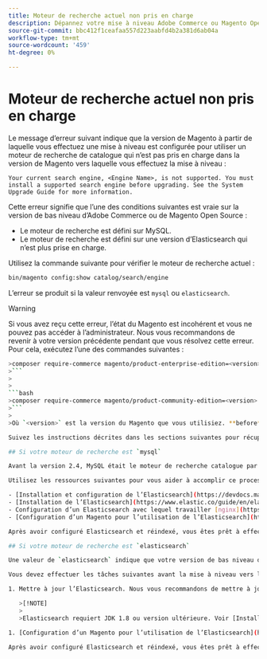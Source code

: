 ```yaml
---
title: Moteur de recherche actuel non pris en charge
description: Dépannez votre mise à niveau Adobe Commerce ou Magento Open Source après avoir rencontré une erreur au sujet d’un moteur de recherche non pris en charge.
source-git-commit: bbc412f1ceafaa557d223aabfd4b2a381d6ab04a
workflow-type: tm+mt
source-wordcount: '459'
ht-degree: 0%

---
```



# Moteur de recherche actuel non pris en charge

Le message d’erreur suivant indique que la version de Magento à partir de laquelle vous effectuez une mise à niveau est configurée pour utiliser un moteur de recherche de catalogue qui n’est pas pris en charge dans la version de Magento vers laquelle vous effectuez la mise à niveau :

```terminal
Your current search engine, <Engine Name>, is not supported. You must install a supported search engine before upgrading. See the System Upgrade Guide for more information.
```

Cette erreur signifie que l’une des conditions suivantes est vraie sur la version de bas niveau d’Adobe Commerce ou de Magento Open Source :

- Le moteur de recherche est défini sur MySQL.
- Le moteur de recherche est défini sur une version d’Elasticsearch qui n’est plus prise en charge.

Utilisez la commande suivante pour vérifier le moteur de recherche actuel :

```bash
bin/magento config:show catalog/search/engine
```

L’erreur se produit si la valeur renvoyée est `mysql` ou `elasticsearch`.

>[!WARNING]
>
>Si vous avez reçu cette erreur, l’état du Magento est incohérent et vous ne pouvez pas accéder à l’administrateur. Nous vous recommandons de revenir à votre version précédente pendant que vous résolvez cette erreur. Pour cela, exécutez l’une des commandes suivantes :
>
>
```bash
>composer require-commerce magento/product-enterprise-edition=<version>
>```
>
>
```bash
>composer require-commerce magento/product-community-edition=<version>
>```
>
>Où `<version>` est la version du Magento que vous utilisiez. **before** la mise à niveau. Par exemple : `2.3.5`.

Suivez les instructions décrites dans les sections suivantes pour récupérer à partir d’un état incohérent.

## Si votre moteur de recherche est `mysql`

Avant la version 2.4, MySQL était le moteur de recherche catalogue par défaut, mais MySQL n’est plus pris en charge dans cette capacité. Maintenant, vous devez installer et configurer Elasticsearch en tant que moteur de recherche avant la mise à niveau vers la version 2.4.

Utilisez les ressources suivantes pour vous aider à accomplir ce processus :

- [Installation et configuration de l’Elasticsearch](https://devdocs.magento.com/guides/v2.3/config-guide/elasticsearch/es-overview.html)
- [Installation de l’Elasticsearch](https://www.elastic.co/guide/en/elasticsearch/reference/current/install-elasticsearch.html)
- Configuration d’un Elasticsearch avec lequel travailler [nginx](https://devdocs.magento.com/guides/v2.3/config-guide/elasticsearch/es-config-nginx.html) ou [Apache](https://devdocs.magento.com/guides/v2.3/config-guide/elasticsearch/es-config-apache.html)
- [Configuration d’un Magento pour l’utilisation de l’Elasticsearch](https://devdocs.magento.com/guides/v2.3/config-guide/elasticsearch/configure-magento.html)

Après avoir configuré Elasticsearch et réindexé, vous êtes prêt à effectuer la mise à niveau vers la version 2.4.

## Si votre moteur de recherche est `elasticsearch`

Une valeur de `elasticsearch` indique que votre version de bas niveau d’Adobe Commerce ou de Magento Open Source est configurée pour utiliser Elasticsearch 2.x. Cette version d’Elasticsearch n’est plus prise en charge.

Vous devez effectuer les tâches suivantes avant la mise à niveau vers la version 2.4 :

1. Mettre à jour l’Elasticsearch. Nous vous recommandons de mettre à jour vers Elasticsearch 7.x. Voir [Mise à niveau d’Elasticsearch](https://www.elastic.co/guide/en/elasticsearch/reference/current/setup-upgrade.html) pour obtenir des instructions complètes sur la sauvegarde de vos données, la détection des problèmes de migration potentiels et le test des mises à niveau avant le déploiement en production. Selon votre version actuelle d’Elasticsearch, un redémarrage complet de la grappe peut être nécessaire ou non.

   >[!NOTE]
   >
   >Elasticsearch requiert JDK 1.8 ou version ultérieure. Voir [Installation de Java Software Development Kit (JDK)](https://devdocs.magento.com/guides/v2.4/install-gde/prereq/elasticsearch.html#prereq-java) pour vérifier quelle version de JDK est installée.

1. [Configuration d’un Magento pour l’utilisation de l’Elasticsearch](https://devdocs.magento.com/guides/v2.3/config-guide/elasticsearch/configure-magento.html) et réindexez.

Après avoir configuré Elasticsearch et réindexé, vous êtes prêt à effectuer la mise à niveau vers la version 2.4.
